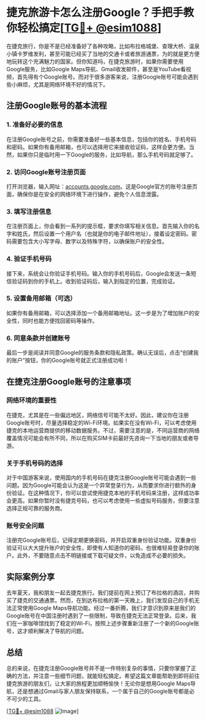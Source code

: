 # 捷克旅游卡怎么注册Google？手把手教你轻松搞定[[TG💪+ @esim1088](https://t.me/s/esim1088)]

在捷克旅行，你是不是已经准备好了各种攻略，比如布拉格城堡、查理大桥、温泉小镇卡罗维发利，甚至可能已经买了当地的交通卡或者旅游通票，为的就是更方便地玩转这个充满魅力的国家。但你知道吗，在捷克旅游时，如果你需要使用Google服务，比如Google Maps导航、Gmail收发邮件，甚至是YouTube看视频，首先得有个Google账号。而对于很多游客来说，注册Google账号可能会遇到些小麻烦，尤其是网络环境不好的情况下。

## 注册Google账号的基本流程

### 1. 准备好必要的信息
在注册Google账号之前，你需要准备好一些基本信息，包括你的姓名、手机号码和密码。如果你有备用邮箱，也可以选择用它来接收验证码，这样会更方便。当然，如果你只是临时用一下Google的服务，比如导航，那么手机号码就足够了。

### 2. 访问Google账号注册页面
打开浏览器，输入网址：[accounts.google.com](https://accounts.google.com)。这是Google官方的账号注册页面，确保你是在安全的网络环境下进行操作，避免个人信息泄露。

### 3. 填写注册信息
在注册页面上，你会看到一系列的提示框，要求你填写相关信息。首先输入你的名字和姓氏，然后设置一个用户名（也就是你的电子邮件地址），接着设定密码。密码需要包含大小写字母、数字以及特殊字符，以确保账户的安全性。

### 4. 验证手机号码
接下来，系统会让你验证手机号码。输入你的手机号码后，Google会发送一条短信验证码到你的手机上。收到验证码后，输入到指定的位置，完成验证。

### 5. 设置备用邮箱（可选）
如果你有备用邮箱，可以选择添加一个备用邮箱地址。这一步是为了增加账户的安全性，同时也能方便找回密码等操作。

### 6. 同意条款并创建账号
最后一步是阅读并同意Google的服务条款和隐私政策。确认无误后，点击“创建我的账户”按钮，你的Google账号就正式注册成功啦！

## 在捷克注册Google账号的注意事项

### 网络环境的重要性
在捷克，尤其是在一些偏远地区，网络信号可能不太好。因此，建议你在注册Google账号时，尽量选择稳定的Wi-Fi环境。如果实在没有Wi-Fi，可以考虑使用捷克的本地运营商提供的移动数据服务。不过，需要注意的是，不同运营商的网络覆盖情况可能会有所不同，所以在购买SIM卡前最好先咨询一下当地的朋友或者导游。

### 关于手机号码的选择
对于中国游客来说，使用国内的手机号码在捷克注册Google账号可能会遇到一些问题。因为Google可能会认为这是一个异常登录行为，从而要求你进行额外的身份验证。在这种情况下，你可以尝试使用捷克本地的手机号码来注册，这样成功率会更高。如果你暂时没有捷克号码，也可以考虑使用一些虚拟号码服务，但要注意选择正规可靠的服务商。

### 账号安全问题
注册完Google账号后，记得定期更换密码，并开启双重身份验证功能。双重身份验证可以大大提升账户的安全性，即使有人知道你的密码，也很难轻易登录你的账户。此外，不要随意点击不明链接或下载可疑文件，以免造成不必要的损失。

## 实际案例分享

去年夏天，我和朋友一起去捷克旅行。我们提前在网上预订了布拉格的酒店，并购买了捷克的交通通票。然而，在到达布拉格的第一天晚上，我们发现自己的手机无法正常使用Google Maps导航功能。经过一番折腾，我们才意识到原来是我们的Google账号在中国注册时遇到了一些限制，导致在捷克无法正常登录。后来，我们在一家咖啡馆找到了稳定的Wi-Fi，按照上述步骤重新注册了一个新的Google账号，这才顺利解决了导航的问题。

## 总结

总的来说，在捷克注册Google账号并不是一件特别复杂的事情，只要你掌握了正确的方法，并注意一些细节问题，就能轻松搞定。希望这篇文章能帮助到即将前往捷克旅游的朋友们，让大家的旅程更加顺畅愉快！无论你是想用Google Maps导航，还是想通过Gmail与家人朋友保持联系，一个属于自己的Google账号都是必不可少的工具。

[[TG💪+ @esim1088](https://t.me/s/esim1088) ![Image](https://i.postimg.cc/4NQfJmqS/Snipaste-2025-05-13-00-14-12.png)]